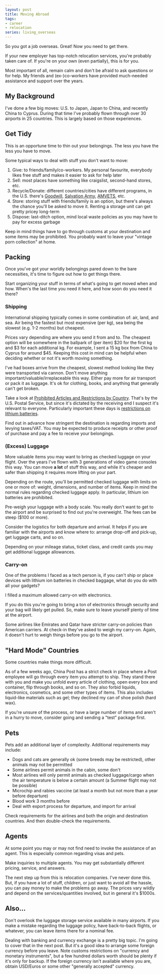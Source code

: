 ```yaml
---
layout: post
title: Moving Abroad
tags:
- career
- relocation
series: living_overseas
---
```


So you got a job overseas.  Great!  Now you need to get there.

If your new employer has top-notch relocation services, you're probably taken care of.  If you're on your own (even partially), this is for you.

Most important of all, remain calm and don't be afraid to ask questions or for help.  My friends and (ex-)co-workers have provided much-needed assistance and support over the years.

## My Background

I've done a few big moves: U.S. to Japan, Japan to China, and recently China to Cyprus.  During that time I've probably flown through over 30 airports in 25 countries.  This is largely based on those experiences.

## Get Tidy

This is an opportune time to thin out your belongings.  The less you have the less you have to move.

Some typical ways to deal with stuff you don't want to move:
1. Give: to friends/family/co-workers.  My personal favourite, everybody likes free stuff and makes it easier to ask for help later
1. Sell: most places have something like craigslist, second-hand stores, etc.
1. Recycle/Donate: different countries/cities have different programs, in the U.S. there's [Goodwill](https://www.goodwill.org/donate/donate-stuff/), [Salvation Army](https://www.salvationarmyusa.org/usn/ways-to-give/), [AMVETS](https://amvets.org/), etc.
1. Store: storing stuff with friends/family is an option, but there's always the chance you'll be asked to move it.  Renting a storage unit can get pretty pricey long-term
1. Dispose: last-ditch option, mind local waste policies as you may have to pay for excess garbage

Keep in mind things have to go through customs at your destination and some items may be prohibited.  You probably want to leave your "vintage porn collection" at home.

## Packing

Once you've got your worldly belongings pared down to the bare necessities, it's time to figure out how to get things there.

Start organizing your stuff in terms of what's going to get moved when and how.  When's the last time you need it here, and how soon do you need it there?

### Shipping

International shipping typically comes in some combination of: air, land, and sea.  Air being the fastest but most expensive (per kg), sea being the slowest (e.g. 1-2 months) but cheapest.

Prices vary depending are where you send it from and to.  The cheapest option will be somewhere in the ballpark of (per item) $20 for the first kg and $3 for each additional kg.  For example, I sent a 15 kg box from China to Cyprus for around $45.  Keeping this cost in mind can be helpful when deciding whether or not it's worth moving something.

I've had boxes arrive from the cheapest, slowest method looking like they were transported via cannon.  Don't move anything important/valuable/irreplaceable this way.  Either pay more for air transport or pack it as luggage.  It's ok for clothing, books, and anything that generally can't get broken.

Take a look at [Prohibited Articles and Restrictions by Country](https://pe.usps.com/text/imm/ab_toc.htm).  That's by the U.S. Postal Service, but since it's dictated by the receiving end I suspect it's relevant to everyone.  Particularly important these days is [restrictions on lithium batteries](https://pe.usps.com/text/imm/immc1_014.htm#ep1059904).

Find out in advance how stringent the destination is regarding imports and levying taxes/VAT.  You may be expected to produce receipts or other proof of purchase and pay a fee to receive your belongings.

### (Excess) Luggage

More valuable items you may want to bring as checked luggage on your flight.  Over the years I've flown with 3 generations of video game consoles this way.  You can move __a lot__ of stuff this way, and while it's cheaper and safer than shipping it requires more lifting on your part.

Depending on the route, you'll be permitted checked luggage with limits on one or more of: weight, dimensions, and number of items.  Keep in mind the normal rules regarding checked luggage apply.  In particular, lithium ion batteries are prohibited.

Pre-weigh your luggage with a body scale.  You really don't want to get to the airport and be surprised to find out you're overweight.  The fees can be steep ($100 or more).

Consider the logistics for both departure and arrival.  It helps if you are familiar with the airports and know where to: arrange drop-off and pick-up, get luggage carts, and so on.

Depending on your mileage status, ticket class, and credit cards you may get additional luggage allowances.

### Carry-on

One of the problems I faced as a tech person is, if you can't ship or place devices with lithium ion batteries in checked baggage, what do you do with all your gadgets?

I filled a maximum allowed carry-on with electronics.

If you do this you're going to bring a ton of electronics through security and your bag will likely get pulled.  So, make sure to leave yourself plenty of time at the airport.

Some airlines like Emirates and Qatar have stricter carry-on policies than American carriers.  At check-in they've asked to weigh my carry-on.  Again, it doesn't hurt to weigh things before you go to the airport.

## "Hard Mode" Countries

Some countries make things more difficult.

As of a few weeks ago, China Post has a strict check in place where a Post employee will go through every item you attempt to ship.  They stand there with you and make you unfold every article of clothing, open every box and container, flip through books, and so on.  They also forbid liquids, electronics, cosmetics, and some other types of items.  This also includes liquid-like materials such as gel; they declined my can of shoe polish (hard wax).

If you're unsure of the process, or have a large number of items and aren't in a hurry to move, consider going and sending a "test" package first.

## Pets

Pets add an additional layer of complexity.  Additional requirements may include:
- Dogs and cats are generally ok (some breeds may be restricted), other animals may not be permitted
- Some airlines permit animals in the cabin, some don't
- Most airlines will only permit animals as checked luggage/cargo when the air temperature is below a certain amount (a Summer flight may not be possible)
- Microchip and rabies vaccine (at least a month but not more than a year before departure)
- Blood work 3 months before
- Deal with export process for departure, and import for arrival

Check requirements for the airlines and both the origin and destination countries.  And then double-check the requirements.

## Agents

At some point you may or may not find need to invoke the assistance of an agent.  This is especially common regarding visas and pets.

Make inquiries to multiple agents.  You may get substantially different pricing, service, and answers.

The next step up from this is relocation companies.  I've never done this.  But, if you have a lot of stuff, children, or just want to avoid all the hassle, you can pay money to make the problems go away.  The prices vary wildly and depend on the services/quantities involved, but in general it's $1000s.

## Also...

Don't overlook the luggage storage service available in many airports.  If you make a mistake regarding the luggage policy, have back-to-back flights, or whatever, you can leave items there for a nominal fee.

Dealing with banking and currency exchange is a pretty big topic.  I'm going to cover that in the next post.  But it's a good idea to arrange some foreign currency before you leave.  Note customs restrictions on "currency and monetary instruments", but a few hundred dollars worth should be plenty if it's only for backup.  If the foreign currency isn't available where you are, obtain USD/Euros or some other "generally accepted" currency.